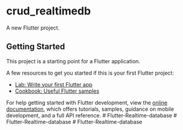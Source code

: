 # crud_realtimedb

A new Flutter project.

## Getting Started

This project is a starting point for a Flutter application.

A few resources to get you started if this is your first Flutter project:

- [Lab: Write your first Flutter app](https://docs.flutter.dev/get-started/codelab)
- [Cookbook: Useful Flutter samples](https://docs.flutter.dev/cookbook)

For help getting started with Flutter development, view the
[online documentation](https://docs.flutter.dev/), which offers tutorials,
samples, guidance on mobile development, and a full API reference.
#   F l u t t e r - R e a l t i m e - d a t a b a s e  
 #   F l u t t e r - R e a l t i m e - d a t a b a s e  
 #   F l u t t e r - R e a l t i m e - d a t a b a s e  
 